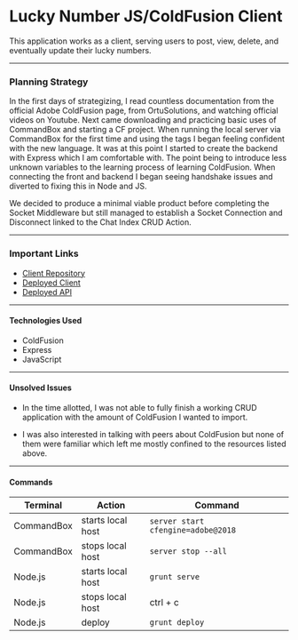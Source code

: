 
# Lucky Number JS/ColdFusion Client
This application works as a client, serving users to post, view, delete, and eventually update their lucky numbers.

---

### Planning Strategy
In the first days of strategizing, I read countless documentation from the official Adobe ColdFusion page, from OrtuSolutions, and watching official videos on Youtube. Next came downloading and practicing basic uses of CommandBox and starting a CF project. When running the local server via CommandBox for the first time and using the <cfoutput> tags I began feeling confident with the new language. It was at this point I started to create the backend with Express which I am comfortable with. The point being to introduce less unknown variables to the learning process of learning ColdFusion. When connecting the front and backend I began seeing handshake issues and diverted to fixing this in Node and JS.

We decided to produce a minimal viable product before completing the Socket Middleware but still managed to establish a Socket Connection and Disconnect linked to the Chat Index CRUD Action.

---

### Important Links
- [Client Repository](https://github.com/Mandeloreann/chat-room-express-2)
- [Deployed Client](https://mandeloreann.github.io/chat-room/#/)
- [Deployed API](https://chatroommm.herokuapp.com/)

---

#### Technologies Used
- ColdFusion
- Express
- JavaScript

---

#### Unsolved Issues
- In the time allotted, I was not able to fully finish a working CRUD application with the amount of ColdFusion I wanted to import.

 - I was also interested in talking with peers about ColdFusion but none of them were familiar which left me mostly confined to the resources listed above.

---

#### Commands
| Terminal | Action   | Command               |
|--------|--------|------------------------|
| CommandBox | starts local host   | `server start cfengine=adobe@2018`             |
| CommandBox | stops local host   | `server stop --all`             |
| Node.js | starts local host | `grunt serve`            |
| Node.js | stops local host  | ctrl + c   |
| Node.js | deploy    | `grunt deploy`             |

